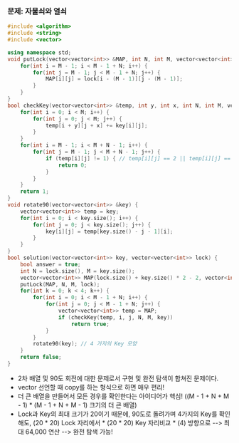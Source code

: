 ### 문제: 자물쇠와 열쇠
```C++
#include <algorithm>
#include <string>
#include <vector>

using namespace std;
void putLock(vector<vector<int>> &MAP, int N, int M, vector<vector<int>> &lock) {
    for(int i = M - 1; i < M - 1 + N; i++) {
        for(int j = M - 1; j < M - 1 + N; j++) {
            MAP[i][j] = lock[i - (M - 1)][j - (M - 1)];
        }
    }
}
bool checkKey(vector<vector<int>> &temp, int y, int x, int N, int M, vector<vector<int>> &key)  {
    for(int i = 0; i < M; i++) {
        for(int j = 0; j < M; j++) {
            temp[i + y][j + x] += key[i][j];
        }
    }
    for(int i = M - 1; i < M + N - 1; i++) {
        for(int j = M - 1; j < M + N - 1; j++) {
            if (temp[i][j] != 1) { // temp[i][j] == 2 || temp[i][j] == 0, 즉 "1이 아니면"이기 때문에, 2개의 연산을 1개의 연산으로 줄일 수 있음
                return 0;
            }
        }
    }
    return 1;
}
void rotate90(vector<vector<int>> &key) {
    vector<vector<int>> temp = key;
    for(int i = 0; i < key.size(); i++) {
        for(int j = 0; j < key.size(); j++) {
            key[i][j] = temp[key.size() - j - 1][i];
        }
    }
}
bool solution(vector<vector<int>> key, vector<vector<int>> lock) {
    bool answer = true;
    int N = lock.size(), M = key.size();
    vector<vector<int>> MAP(lock.size() + key.size() * 2 - 2, vector<int>(lock.size() + key.size() * 2 - 2, 0));
    putLock(MAP, N, M, lock);
    for(int k = 0; k < 4; k++) {
        for(int i = 0; i < M - 1 + N; i++) {
            for(int j = 0; j < M - 1 + N; j++) {
                vector<vector<int>> temp = MAP;
                if (checkKey(temp, i, j, N, M, key))
                    return true;
            }
        }
        rotate90(key); // 4 가지의 Key 모양
    }
    return false;
}
```

* 2차 배열 및 90도 회전에 대한 문제로서 구현 및 완전 탐색이 합쳐진 문제이다.
* vector 선언할 때 copy를 하는 형식으로 하면 매우 편리!
* 더 큰 배열을 만들어서 모든 경우를 확인한다는 아이디어가 핵심! ((M - 1 + N + M - 1) * (M - 1 + N + M - 1) 크기의 더 큰 배열)
* Lock과 Key의 최대 크기가 20이기 때문에, 90도로 돌려가며 4가지의 Key를 확인해도, (20 * 20) Lock 자리에서 * (20 * 20) Key 자리비교 * (4) 방향으로 --> 최대 64,000 연산 --> 완전 탐색 가능!
